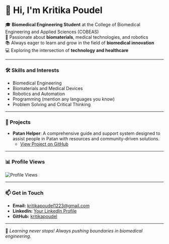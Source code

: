 <p align="center">
  <h1>👋 Hi, I'm Kritika Poudel</h1>
</p>

🎓 **Biomedical Engineering Student** at the College of Biomedical Engineering and Applied Sciences (COBEAS)  
🔬 Passionate about **biomaterials**, medical technologies, and robotics  
📚 Always eager to learn and grow in the field of **biomedical innovation**  
💻 Exploring the intersection of **technology and healthcare**  

---

### 🛠️ Skills and Interests
- Biomedical Engineering
- Biomaterials and Medical Devices
- Robotics and Automation
- Programming (mention any languages you know)
- Problem Solving and Critical Thinking

---

### 🌟 Projects
- **Patan Helper**: A comprehensive guide and support system designed to assist people in Patan with resources and community-driven solutions. 
  - [View Project on GitHub](https://github.com/kritikapoudel/patan-helper)  

---

### 📊 Profile Views
![Profile Views](https://komarev.com/ghpvc/?username=kritikapoudel&color=blue)

---

### 📫 Get in Touch
- **Email:** [kritikapoudel1223@gmail.com](mailto:kritikapoudel1223@gmail.com)  
- **LinkedIn:** [Your LinkedIn Profile](https://linkedin.com/in/yourprofile)  
- **GitHub:** [kritikapoudel](https://github.com/kritikapoudel)  

---

🌱 *Learning never stops! Always pushing boundaries in biomedical engineering.*  
